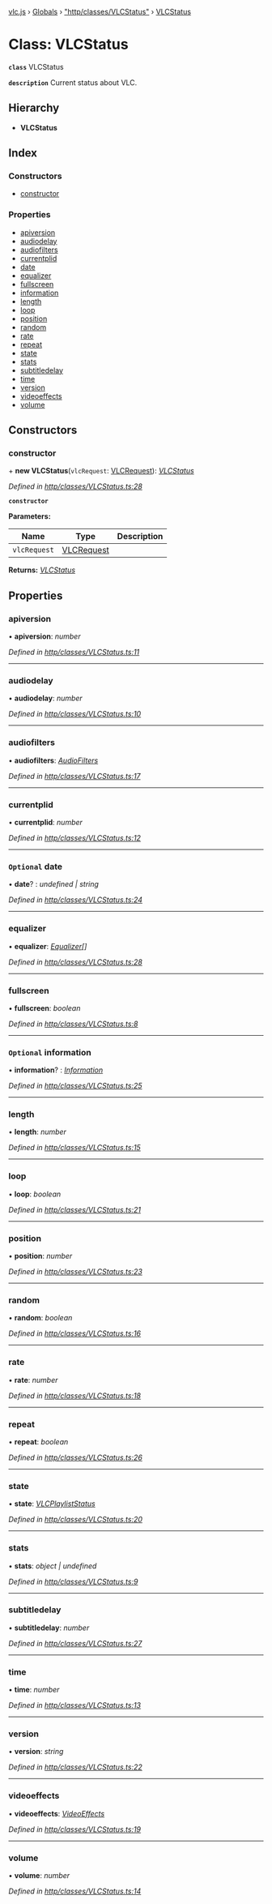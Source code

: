 [vlc.js](../README.md) › [Globals](../globals.md) › ["http/classes/VLCStatus"](../modules/_http_classes_vlcstatus_.md) › [VLCStatus](_http_classes_vlcstatus_.vlcstatus.md)

# Class: VLCStatus

**`class`** VLCStatus

**`description`** Current status about VLC.

## Hierarchy

* **VLCStatus**

## Index

### Constructors

* [constructor](_http_classes_vlcstatus_.vlcstatus.md#constructor)

### Properties

* [apiversion](_http_classes_vlcstatus_.vlcstatus.md#apiversion)
* [audiodelay](_http_classes_vlcstatus_.vlcstatus.md#audiodelay)
* [audiofilters](_http_classes_vlcstatus_.vlcstatus.md#audiofilters)
* [currentplid](_http_classes_vlcstatus_.vlcstatus.md#currentplid)
* [date](_http_classes_vlcstatus_.vlcstatus.md#optional-date)
* [equalizer](_http_classes_vlcstatus_.vlcstatus.md#equalizer)
* [fullscreen](_http_classes_vlcstatus_.vlcstatus.md#fullscreen)
* [information](_http_classes_vlcstatus_.vlcstatus.md#optional-information)
* [length](_http_classes_vlcstatus_.vlcstatus.md#length)
* [loop](_http_classes_vlcstatus_.vlcstatus.md#loop)
* [position](_http_classes_vlcstatus_.vlcstatus.md#position)
* [random](_http_classes_vlcstatus_.vlcstatus.md#random)
* [rate](_http_classes_vlcstatus_.vlcstatus.md#rate)
* [repeat](_http_classes_vlcstatus_.vlcstatus.md#repeat)
* [state](_http_classes_vlcstatus_.vlcstatus.md#state)
* [stats](_http_classes_vlcstatus_.vlcstatus.md#stats)
* [subtitledelay](_http_classes_vlcstatus_.vlcstatus.md#subtitledelay)
* [time](_http_classes_vlcstatus_.vlcstatus.md#time)
* [version](_http_classes_vlcstatus_.vlcstatus.md#version)
* [videoeffects](_http_classes_vlcstatus_.vlcstatus.md#videoeffects)
* [volume](_http_classes_vlcstatus_.vlcstatus.md#volume)

## Constructors

###  constructor

\+ **new VLCStatus**(`vlcRequest`: [VLCRequest](_http_classes_vlcrequest_.vlcrequest.md)): *[VLCStatus](_http_classes_vlcstatus_.vlcstatus.md)*

*Defined in [http/classes/VLCStatus.ts:28](https://github.com/dylhack/vlc.js/blob/3931a7c/src/http/classes/VLCStatus.ts#L28)*

**`constructor`** 

**Parameters:**

Name | Type | Description |
------ | ------ | ------ |
`vlcRequest` | [VLCRequest](_http_classes_vlcrequest_.vlcrequest.md) |   |

**Returns:** *[VLCStatus](_http_classes_vlcstatus_.vlcstatus.md)*

## Properties

###  apiversion

• **apiversion**: *number*

*Defined in [http/classes/VLCStatus.ts:11](https://github.com/dylhack/vlc.js/blob/3931a7c/src/http/classes/VLCStatus.ts#L11)*

___

###  audiodelay

• **audiodelay**: *number*

*Defined in [http/classes/VLCStatus.ts:10](https://github.com/dylhack/vlc.js/blob/3931a7c/src/http/classes/VLCStatus.ts#L10)*

___

###  audiofilters

• **audiofilters**: *[AudioFilters](../interfaces/_http_classes_vlcstatus_.audiofilters.md)*

*Defined in [http/classes/VLCStatus.ts:17](https://github.com/dylhack/vlc.js/blob/3931a7c/src/http/classes/VLCStatus.ts#L17)*

___

###  currentplid

• **currentplid**: *number*

*Defined in [http/classes/VLCStatus.ts:12](https://github.com/dylhack/vlc.js/blob/3931a7c/src/http/classes/VLCStatus.ts#L12)*

___

### `Optional` date

• **date**? : *undefined | string*

*Defined in [http/classes/VLCStatus.ts:24](https://github.com/dylhack/vlc.js/blob/3931a7c/src/http/classes/VLCStatus.ts#L24)*

___

###  equalizer

• **equalizer**: *[Equalizer](../interfaces/_http_classes_vlcstatus_.equalizer.md)[]*

*Defined in [http/classes/VLCStatus.ts:28](https://github.com/dylhack/vlc.js/blob/3931a7c/src/http/classes/VLCStatus.ts#L28)*

___

###  fullscreen

• **fullscreen**: *boolean*

*Defined in [http/classes/VLCStatus.ts:8](https://github.com/dylhack/vlc.js/blob/3931a7c/src/http/classes/VLCStatus.ts#L8)*

___

### `Optional` information

• **information**? : *[Information](../interfaces/_http_classes_vlcstatus_.information.md)*

*Defined in [http/classes/VLCStatus.ts:25](https://github.com/dylhack/vlc.js/blob/3931a7c/src/http/classes/VLCStatus.ts#L25)*

___

###  length

• **length**: *number*

*Defined in [http/classes/VLCStatus.ts:15](https://github.com/dylhack/vlc.js/blob/3931a7c/src/http/classes/VLCStatus.ts#L15)*

___

###  loop

• **loop**: *boolean*

*Defined in [http/classes/VLCStatus.ts:21](https://github.com/dylhack/vlc.js/blob/3931a7c/src/http/classes/VLCStatus.ts#L21)*

___

###  position

• **position**: *number*

*Defined in [http/classes/VLCStatus.ts:23](https://github.com/dylhack/vlc.js/blob/3931a7c/src/http/classes/VLCStatus.ts#L23)*

___

###  random

• **random**: *boolean*

*Defined in [http/classes/VLCStatus.ts:16](https://github.com/dylhack/vlc.js/blob/3931a7c/src/http/classes/VLCStatus.ts#L16)*

___

###  rate

• **rate**: *number*

*Defined in [http/classes/VLCStatus.ts:18](https://github.com/dylhack/vlc.js/blob/3931a7c/src/http/classes/VLCStatus.ts#L18)*

___

###  repeat

• **repeat**: *boolean*

*Defined in [http/classes/VLCStatus.ts:26](https://github.com/dylhack/vlc.js/blob/3931a7c/src/http/classes/VLCStatus.ts#L26)*

___

###  state

• **state**: *[VLCPlaylistStatus](../enums/_http_classes_vlcstatus_.vlcplayliststatus.md)*

*Defined in [http/classes/VLCStatus.ts:20](https://github.com/dylhack/vlc.js/blob/3931a7c/src/http/classes/VLCStatus.ts#L20)*

___

###  stats

• **stats**: *object | undefined*

*Defined in [http/classes/VLCStatus.ts:9](https://github.com/dylhack/vlc.js/blob/3931a7c/src/http/classes/VLCStatus.ts#L9)*

___

###  subtitledelay

• **subtitledelay**: *number*

*Defined in [http/classes/VLCStatus.ts:27](https://github.com/dylhack/vlc.js/blob/3931a7c/src/http/classes/VLCStatus.ts#L27)*

___

###  time

• **time**: *number*

*Defined in [http/classes/VLCStatus.ts:13](https://github.com/dylhack/vlc.js/blob/3931a7c/src/http/classes/VLCStatus.ts#L13)*

___

###  version

• **version**: *string*

*Defined in [http/classes/VLCStatus.ts:22](https://github.com/dylhack/vlc.js/blob/3931a7c/src/http/classes/VLCStatus.ts#L22)*

___

###  videoeffects

• **videoeffects**: *[VideoEffects](../interfaces/_http_classes_vlcstatus_.videoeffects.md)*

*Defined in [http/classes/VLCStatus.ts:19](https://github.com/dylhack/vlc.js/blob/3931a7c/src/http/classes/VLCStatus.ts#L19)*

___

###  volume

• **volume**: *number*

*Defined in [http/classes/VLCStatus.ts:14](https://github.com/dylhack/vlc.js/blob/3931a7c/src/http/classes/VLCStatus.ts#L14)*
